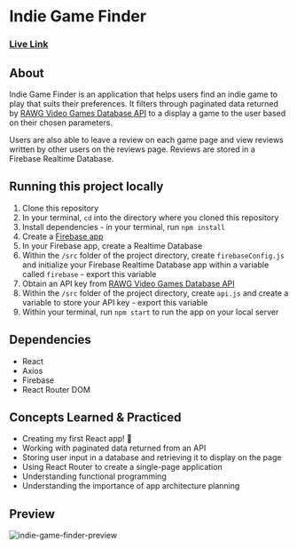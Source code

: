 # Indie Game Finder

### [Live Link](https://indie-game-finder.netlify.app/ "Live link")

## About
Indie Game Finder is an application that helps users find an indie game to play that suits their preferences. It filters through paginated data returned by [RAWG Video Games Database API](https://rawg.io/apidocs) to a display a game to the user based on their chosen parameters.

Users are also able to leave a review on each game page and view reviews written by other users on the reviews page. Reviews are stored in a Firebase Realtime Database. 

## Running this project locally
1. Clone this repository
2. In your terminal, `cd` into the directory where you cloned this repository
3. Install dependencies - in your terminal, run `npm install`
4. Create a [Firebase app](https://firebase.google.com/)
5. In your Firebase app, create a Realtime Database
6. Within the `/src` folder of the project directory, create `firebaseConfig.js` and initialize your Firebase Realtime Database app within a variable called `firebase` - export this variable
7. Obtain an API key from [RAWG Video Games Database API](https://rawg.io/apidocs)
8. Within the `/src` folder of the project directory, create `api.js` and create a variable to store your API key - export this variable
9. Within your terminal, run `npm start` to run the app on your local server  

## Dependencies
- React
- Axios
- Firebase
- React Router DOM

## Concepts Learned & Practiced
- Creating my first React app! 🎉
- Working with paginated data returned from an API
- Storing user input in a database and retrieving it to display on the page
- Using React Router to create a single-page application 
- Understanding functional programming
- Understanding the importance of app architecture planning

## Preview
<!-- gif preview here -->
![indie-game-finder-preview](https://user-images.githubusercontent.com/85526859/160727349-770883b3-c505-4077-9f05-bfffb95d321e.gif)
